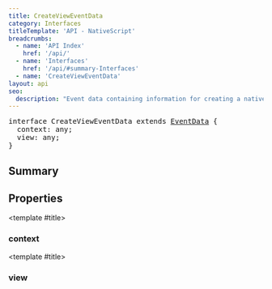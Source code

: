 ```yaml
---
title: CreateViewEventData
category: Interfaces
titleTemplate: 'API - NativeScript'
breadcrumbs:
  - name: 'API Index'
    href: '/api/'
  - name: 'Interfaces'
    href: '/api/#summary-Interfaces'
  - name: 'CreateViewEventData'
layout: api
seo:
  description: "Event data containing information for creating a native view that will be added to the visual tree."
---
```


<!-- This page is auto generated, do not edit manually. -->
<!-- Run "yarn generate:api-docs" to regenerate -->

<script setup lang="ts">
  import { provide } from "vue";
  import API_DATA from "./CreateViewEventData.data.json";
  
  provide('API_DATA', API_DATA);
</script>

<APIRefHierarchy v-once />

<pre class="not-prose [&_a]:text-blue-400 [&_a]:no-underline">interface CreateViewEventData extends <a href="/api/interface/EventData">EventData</a> {
  context: any;
  view: any;
}</pre>

<APIRefComment commentBase64="eyJibG9ja1RhZ3MiOltdLCJtb2RpZmllclRhZ3MiOnt9LCJzdW1tYXJ5IjpbeyJraW5kIjoidGV4dCIsInRleHQiOiJFdmVudCBkYXRhIGNvbnRhaW5pbmcgaW5mb3JtYXRpb24gZm9yIGNyZWF0aW5nIGEgbmF0aXZlIHZpZXcgdGhhdCB3aWxsIGJlIGFkZGVkIHRvIHRoZSB2aXN1YWwgdHJlZS4ifV19" v-once />

## <Heading ignore>Summary</Heading>

<APIRefSummary v-once />

## Properties

<div class="isOptional">

<APIRef for="20442" v-once>

<template #title>

### context

</template>

</APIRef>

</div>

<div class="">

<APIRef for="20441" v-once>

<template #title>

### view

</template>

</APIRef>

</div>
